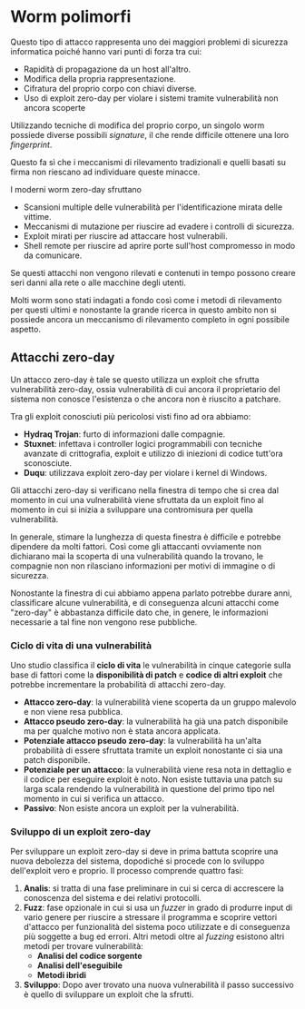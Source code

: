 # Worm polimorfi

Questo tipo di attacco rappresenta uno dei maggiori problemi
di sicurezza informatica poiché hanno vari punti di forza
tra cui:
- Rapidità di propagazione da un host all'altro.
- Modifica della propria rappresentazione.
- Cifratura del proprio corpo con chiavi diverse.
- Uso di exploit zero-day per violare i sistemi tramite 
vulnerabilità non ancora scoperte

Utilizzando tecniche di modifica del proprio corpo, un singolo
worm possiede diverse possibili _signature_, il che rende 
difficile ottenere una loro _fingerprint_.

Questo fa sì che i meccanismi di rilevamento tradizionali e 
quelli basati su firma non riescano ad individuare queste 
minacce.

I moderni worm zero-day sfruttano
- Scansioni multiple delle vulnerabilità per l'identificazione 
mirata delle vittime.
- Meccanismi di mutazione per riuscire ad evadere i controlli 
di sicurezza.
- Exploit mirati per riuscire ad attaccare host vulnerabili.
- Shell remote per riuscire ad aprire porte sull'host 
compromesso in modo da comunicare.

Se questi attacchi non vengono rilevati e contenuti in tempo 
possono creare seri danni alla rete o alle macchine degli 
utenti.

Molti worm sono stati indagati a fondo così come i metodi di 
rilevamento per questi ultimi e nonostante la grande ricerca 
in questo ambito non si possiede ancora un meccanismo di 
rilevamento completo in ogni possibile aspetto.

## Attacchi zero-day

Un attacco zero-day è tale se questo utilizza un exploit che 
sfrutta vulnerabilità zero-day, ossia vulnerabilità di cui 
ancora il proprietario del sistema non conosce l'esistenza 
o che ancora non è riuscito a patchare.

Tra gli exploit conosciuti più pericolosi visti fino ad ora 
abbiamo:
- **Hydraq Trojan**: furto di informazioni dalle compagnie.
- **Stuxnet**: infettava i controller logici programmabili 
con tecniche avanzate di crittografia, exploit e utilizzo 
di iniezioni di codice tutt'ora sconosciute.
- **Duqu**: utilizzava exploit zero-day per violare i kernel
di Windows.

Gli attacchi zero-day si verificano nella finestra di tempo
che si crea dal momento in cui una vulnerabilità viene 
sfruttata da un exploit fino al momento in cui si inizia a 
sviluppare una contromisura per quella vulnerabilità.

In generale, stimare la lunghezza di questa finestra è 
difficile e potrebbe dipendere da molti fattori. Così come gli 
attaccanti ovviamente non dichiarano mai la scoperta di una 
vulnerabilità quando la trovano, le compagnie non non 
rilasciano informazioni per motivi di immagine o di sicurezza.

Nonostante la finestra di cui abbiamo appena parlato potrebbe 
durare anni, classificare alcune vulnerabilità, e di conseguenza 
alcuni attacchi come "zero-day" è abbastanza difficile dato che, 
in genere, le informazioni necessarie a tal fine non vengono
rese pubbliche.

### Ciclo di vita di una vulnerabilità

Uno studio classifica il **ciclo di vita** le vulnerabilità in
cinque categorie sulla base di fattori come la **disponibilità
di patch** e **codice di altri exploit** che potrebbe 
incrementare la probabilità di attacchi zero-day.
- **Attacco zero-day**: la vulnerabilità viene scoperta da un 
gruppo malevolo e non viene resa pubblica.
- **Attacco pseudo zero-day**: la vulnerabilità ha già una 
patch disponibile ma per qualche motivo non è stata ancora 
applicata.
- **Potenziale attacco pseudo zero-day**: la vulnerabilità 
ha un'alta probabilità di essere sfruttata tramite un exploit
nonostante ci sia una patch disponibile.
- **Potenziale per un attacco**: la vulnerabilità viene resa 
nota in dettaglio e il codice per eseguire exploit è noto. Non
esiste tuttavia una patch su larga scala rendendo la 
vulnerabilità in questione del primo tipo nel momento in cui
si verifica un attacco.
- **Passivo**: Non esiste ancora un exploit per la 
vulnerabilità.

### Sviluppo di un exploit zero-day

Per sviluppare un exploit zero-day si deve in prima battuta 
scoprire una nuova debolezza del sistema, dopodiché si procede
con lo sviluppo dell'exploit vero e proprio. Il processo 
comprende quattro fasi:
1. **Analis**: si tratta di una fase preliminare in cui si 
cerca di accrescere la conoscenza del sistema e dei relativi 
protocolli.
2. **Fuzz**: fase opzionale in cui si usa un _fuzzer_ in grado
di produrre input di vario genere per riuscire a stressare il
programma e scoprire vettori d'attacco per funzionalità del 
sistema poco utilizzate e di conseguenza più soggette a bug 
ed errori. Altri metodi oltre al _fuzzing_ esistono altri metodi
per trovare vulnerabilità:
	- **Analisi del codice sorgente**
	- **Analisi dell'eseguibile**
	- **Metodi ibridi**
3. **Sviluppo**: Dopo aver trovato una nuova vulnerabilità il 
passo successivo è quello di sviluppare un exploit che la sfrutti.
